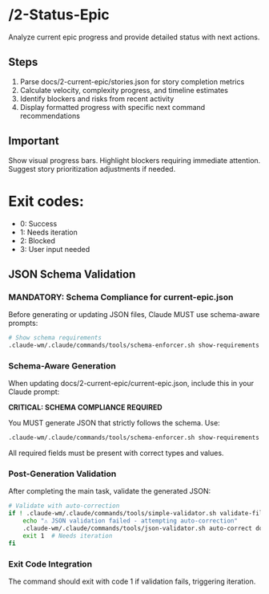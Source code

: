 # /2-Status-Epic
Analyze current epic progress and provide detailed status with next actions.

## Steps
1. Parse docs/2-current-epic/stories.json for story completion metrics
2. Calculate velocity, complexity progress, and timeline estimates
3. Identify blockers and risks from recent activity
4. Display formatted progress with specific next command recommendations

## Important
Show visual progress bars. Highlight blockers requiring immediate attention. Suggest story prioritization adjustments if needed.

# Exit codes:
- 0: Success
- 1: Needs iteration
- 2: Blocked
- 3: User input needed
## JSON Schema Validation
<!-- JSON_SCHEMA_VALIDATION -->

### MANDATORY: Schema Compliance for current-epic.json

Before generating or updating JSON files, Claude MUST use schema-aware prompts:

```bash
# Show schema requirements
.claude-wm/.claude/commands/tools/schema-enforcer.sh show-requirements current-epic
```

### Schema-Aware Generation
When updating docs/2-current-epic/current-epic.json, include this in your Claude prompt:

**CRITICAL: SCHEMA COMPLIANCE REQUIRED**

You MUST generate JSON that strictly follows the schema. Use:
```bash
.claude-wm/.claude/commands/tools/schema-enforcer.sh show-requirements current-epic
```

All required fields must be present with correct types and values.

### Post-Generation Validation
After completing the main task, validate the generated JSON:

```bash
# Validate with auto-correction
if ! .claude-wm/.claude/commands/tools/simple-validator.sh validate-file docs/2-current-epic/current-epic.json; then
    echo "⚠ JSON validation failed - attempting auto-correction"
    .claude-wm/.claude/commands/tools/json-validator.sh auto-correct docs/2-current-epic/current-epic.json
    exit 1  # Needs iteration
fi
```

### Exit Code Integration
The command should exit with code 1 if validation fails, triggering iteration.

<!-- /JSON_SCHEMA_VALIDATION -->
